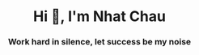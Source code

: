 <!--
**brianchau-star/brianchau-star** is a ✨ special ✨ repository because its `README.md` appears on your GitHub profile.
-->
<h1 align="center">Hi 👋, I'm Nhat Chau</h1>
<h3 align="center">Work hard in silence, let success be my noise</h3>
